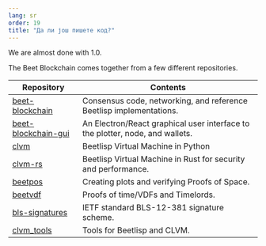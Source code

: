 ```yaml
---
lang: sr
order: 19
title: "Да ли још пишете код?"
---
```


We are almost done with 1.0.

The Beet Blockchain comes together from a few different repositories.

| Repository                                                                 | Contents                                                                      |
|----------------------------------------------------------------------------|-------------------------------------------------------------------------------|
| [beet-blockchain](https://github.com/Beet-Network/beet-blockchain)         | Consensus code, networking, and reference Beetlisp implementations.           |
| [beet-blockchain-gui](https://github.com/Beet-Network/beet-blockchain-gui) | An Electron/React graphical user interface to the plotter, node, and wallets. |
| [clvm](https://github.com/Beet-Network/clvm)                               | Beetlisp Virtual Machine in Python                                            |
| [clvm-rs](https://github.com/Beet-Network/clvm_rs)                         | Beetlisp Virtual Machine in Rust for security and performance.                |
| [beetpos](https://github.com/Beet-Network/beetpos)                         | Creating plots and verifying Proofs of Space.                                 |
| [beetvdf](https://github.com/Beet-Network/beetvdf)                         | Proofs of time/VDFs and Timelords.                                            |
| [bls-signatures](https://github.com/Beet-Network/bls-signatures)           | IETF standard BLS-12-381 signature scheme.                                    |
| [clvm_tools](https://github.com/Beet-Network/clvm_tools)                   | Tools for Beetlisp and CLVM.                                                  |
